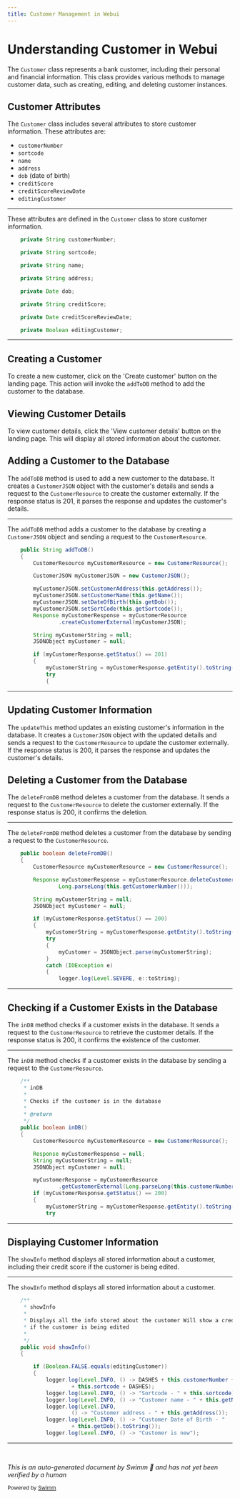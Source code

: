 ```yaml
---
title: Customer Management in Webui
---
```

# Understanding Customer in Webui

The <SwmToken path="src/webui/src/main/java/com/ibm/cics/cip/bankliberty/webui/data_access/Customer.java" pos="404:16:16" line-data="			logger.log(Level.INFO, () -&gt; &quot;Customer name - &quot; + this.getName());">`Customer`</SwmToken> class represents a bank customer, including their personal and financial information. This class provides various methods to manage customer data, such as creating, editing, and deleting customer instances.

## Customer Attributes

The <SwmToken path="src/webui/src/main/java/com/ibm/cics/cip/bankliberty/webui/data_access/Customer.java" pos="404:16:16" line-data="			logger.log(Level.INFO, () -&gt; &quot;Customer name - &quot; + this.getName());">`Customer`</SwmToken> class includes several attributes to store customer information. These attributes are:

- <SwmToken path="src/webui/src/main/java/com/ibm/cics/cip/bankliberty/webui/data_access/Customer.java" pos="43:5:5" line-data="	private String customerNumber;">`customerNumber`</SwmToken>
- <SwmToken path="src/webui/src/main/java/com/ibm/cics/cip/bankliberty/webui/data_access/Customer.java" pos="45:5:5" line-data="	private String sortcode;">`sortcode`</SwmToken>
- <SwmToken path="src/webui/src/main/java/com/ibm/cics/cip/bankliberty/webui/data_access/Customer.java" pos="47:5:5" line-data="	private String name;">`name`</SwmToken>
- <SwmToken path="src/webui/src/main/java/com/ibm/cics/cip/bankliberty/webui/data_access/Customer.java" pos="49:5:5" line-data="	private String address;">`address`</SwmToken>
- <SwmToken path="src/webui/src/main/java/com/ibm/cics/cip/bankliberty/webui/data_access/Customer.java" pos="51:5:5" line-data="	private Date dob;">`dob`</SwmToken> (date of birth)
- <SwmToken path="src/webui/src/main/java/com/ibm/cics/cip/bankliberty/webui/data_access/Customer.java" pos="53:5:5" line-data="	private String creditScore;">`creditScore`</SwmToken>
- <SwmToken path="src/webui/src/main/java/com/ibm/cics/cip/bankliberty/webui/data_access/Customer.java" pos="55:5:5" line-data="	private Date creditScoreReviewDate;">`creditScoreReviewDate`</SwmToken>
- <SwmToken path="src/webui/src/main/java/com/ibm/cics/cip/bankliberty/webui/data_access/Customer.java" pos="57:5:5" line-data="	private Boolean editingCustomer;">`editingCustomer`</SwmToken>

<SwmSnippet path="/src/webui/src/main/java/com/ibm/cics/cip/bankliberty/webui/data_access/Customer.java" line="43">

---

These attributes are defined in the <SwmToken path="src/webui/src/main/java/com/ibm/cics/cip/bankliberty/webui/data_access/Customer.java" pos="404:16:16" line-data="			logger.log(Level.INFO, () -&gt; &quot;Customer name - &quot; + this.getName());">`Customer`</SwmToken> class to store customer information.

```java
	private String customerNumber;

	private String sortcode;

	private String name;

	private String address;

	private Date dob;

	private String creditScore;

	private Date creditScoreReviewDate;

	private Boolean editingCustomer;
```

---

</SwmSnippet>

## Creating a Customer

To create a new customer, click on the 'Create customer' button on the landing page. This action will invoke the <SwmToken path="src/webui/src/main/java/com/ibm/cics/cip/bankliberty/webui/data_access/Customer.java" pos="265:5:5" line-data="	public String addToDB()">`addToDB`</SwmToken> method to add the customer to the database.

## Viewing Customer Details

To view customer details, click the 'View customer details' button on the landing page. This will display all stored information about the customer.

## Adding a Customer to the Database

The <SwmToken path="src/webui/src/main/java/com/ibm/cics/cip/bankliberty/webui/data_access/Customer.java" pos="265:5:5" line-data="	public String addToDB()">`addToDB`</SwmToken> method is used to add a new customer to the database. It creates a <SwmToken path="src/webui/src/main/java/com/ibm/cics/cip/bankliberty/webui/data_access/Customer.java" pos="269:1:1" line-data="		CustomerJSON myCustomerJSON = new CustomerJSON();">`CustomerJSON`</SwmToken> object with the customer's details and sends a request to the <SwmToken path="src/webui/src/main/java/com/ibm/cics/cip/bankliberty/webui/data_access/Customer.java" pos="222:1:1" line-data="		CustomerResource myCustomerResource = new CustomerResource();">`CustomerResource`</SwmToken> to create the customer externally. If the response status is 201, it parses the response and updates the customer's details.

<SwmSnippet path="/src/webui/src/main/java/com/ibm/cics/cip/bankliberty/webui/data_access/Customer.java" line="265">

---

The <SwmToken path="src/webui/src/main/java/com/ibm/cics/cip/bankliberty/webui/data_access/Customer.java" pos="265:5:5" line-data="	public String addToDB()">`addToDB`</SwmToken> method adds a customer to the database by creating a <SwmToken path="src/webui/src/main/java/com/ibm/cics/cip/bankliberty/webui/data_access/Customer.java" pos="269:1:1" line-data="		CustomerJSON myCustomerJSON = new CustomerJSON();">`CustomerJSON`</SwmToken> object and sending a request to the <SwmToken path="src/webui/src/main/java/com/ibm/cics/cip/bankliberty/webui/data_access/Customer.java" pos="267:1:1" line-data="		CustomerResource myCustomerResource = new CustomerResource();">`CustomerResource`</SwmToken>.

```java
	public String addToDB()
	{
		CustomerResource myCustomerResource = new CustomerResource();

		CustomerJSON myCustomerJSON = new CustomerJSON();

		myCustomerJSON.setCustomerAddress(this.getAddress());
		myCustomerJSON.setCustomerName(this.getName());
		myCustomerJSON.setDateOfBirth(this.getDob());
		myCustomerJSON.setSortCode(this.getSortcode());
		Response myCustomerResponse = myCustomerResource
				.createCustomerExternal(myCustomerJSON);

		String myCustomerString = null;
		JSONObject myCustomer = null;

		if (myCustomerResponse.getStatus() == 201)
		{
			myCustomerString = myCustomerResponse.getEntity().toString();
			try
			{
```

---

</SwmSnippet>

## Updating Customer Information

The <SwmToken path="src/webui/src/main/java/com/ibm/cics/cip/bankliberty/webui/data_access/Customer.java" pos="174:5:5" line-data="	public boolean updateThis()">`updateThis`</SwmToken> method updates an existing customer's information in the database. It creates a <SwmToken path="src/webui/src/main/java/com/ibm/cics/cip/bankliberty/webui/data_access/Customer.java" pos="269:1:1" line-data="		CustomerJSON myCustomerJSON = new CustomerJSON();">`CustomerJSON`</SwmToken> object with the updated details and sends a request to the <SwmToken path="src/webui/src/main/java/com/ibm/cics/cip/bankliberty/webui/data_access/Customer.java" pos="222:1:1" line-data="		CustomerResource myCustomerResource = new CustomerResource();">`CustomerResource`</SwmToken> to update the customer externally. If the response status is 200, it parses the response and updates the customer's details.

## Deleting a Customer from the Database

The <SwmToken path="src/webui/src/main/java/com/ibm/cics/cip/bankliberty/webui/data_access/Customer.java" pos="220:5:5" line-data="	public boolean deleteFromDB()">`deleteFromDB`</SwmToken> method deletes a customer from the database. It sends a request to the <SwmToken path="src/webui/src/main/java/com/ibm/cics/cip/bankliberty/webui/data_access/Customer.java" pos="222:1:1" line-data="		CustomerResource myCustomerResource = new CustomerResource();">`CustomerResource`</SwmToken> to delete the customer externally. If the response status is 200, it confirms the deletion.

<SwmSnippet path="/src/webui/src/main/java/com/ibm/cics/cip/bankliberty/webui/data_access/Customer.java" line="220">

---

The <SwmToken path="src/webui/src/main/java/com/ibm/cics/cip/bankliberty/webui/data_access/Customer.java" pos="220:5:5" line-data="	public boolean deleteFromDB()">`deleteFromDB`</SwmToken> method deletes a customer from the database by sending a request to the <SwmToken path="src/webui/src/main/java/com/ibm/cics/cip/bankliberty/webui/data_access/Customer.java" pos="222:1:1" line-data="		CustomerResource myCustomerResource = new CustomerResource();">`CustomerResource`</SwmToken>.

```java
	public boolean deleteFromDB()
	{
		CustomerResource myCustomerResource = new CustomerResource();

		Response myCustomerResponse = myCustomerResource.deleteCustomerExternal(
				Long.parseLong(this.getCustomerNumber()));

		String myCustomerString = null;
		JSONObject myCustomer = null;

		if (myCustomerResponse.getStatus() == 200)
		{
			myCustomerString = myCustomerResponse.getEntity().toString();
			try
			{
				myCustomer = JSONObject.parse(myCustomerString);
			}
			catch (IOException e)
			{
				logger.log(Level.SEVERE, e::toString);
```

---

</SwmSnippet>

## Checking if a Customer Exists in the Database

The <SwmToken path="src/webui/src/main/java/com/ibm/cics/cip/bankliberty/webui/data_access/Customer.java" pos="318:3:3" line-data="	 * inDB">`inDB`</SwmToken> method checks if a customer exists in the database. It sends a request to the <SwmToken path="src/webui/src/main/java/com/ibm/cics/cip/bankliberty/webui/data_access/Customer.java" pos="222:1:1" line-data="		CustomerResource myCustomerResource = new CustomerResource();">`CustomerResource`</SwmToken> to retrieve the customer details. If the response status is 200, it confirms the existence of the customer.

<SwmSnippet path="/src/webui/src/main/java/com/ibm/cics/cip/bankliberty/webui/data_access/Customer.java" line="317">

---

The <SwmToken path="src/webui/src/main/java/com/ibm/cics/cip/bankliberty/webui/data_access/Customer.java" pos="318:3:3" line-data="	 * inDB">`inDB`</SwmToken> method checks if a customer exists in the database by sending a request to the <SwmToken path="src/webui/src/main/java/com/ibm/cics/cip/bankliberty/webui/data_access/Customer.java" pos="326:1:1" line-data="		CustomerResource myCustomerResource = new CustomerResource();">`CustomerResource`</SwmToken>.

```java
	/**
	 * inDB
	 * 
	 * Checks if the customer is in the database
	 * 
	 * @return
	 */
	public boolean inDB()
	{
		CustomerResource myCustomerResource = new CustomerResource();

		Response myCustomerResponse = null;
		String myCustomerString = null;
		JSONObject myCustomer = null;

		myCustomerResponse = myCustomerResource
				.getCustomerExternal(Long.parseLong(this.customerNumber));
		if (myCustomerResponse.getStatus() == 200)
		{
			myCustomerString = myCustomerResponse.getEntity().toString();
			try
```

---

</SwmSnippet>

## Displaying Customer Information

The <SwmToken path="src/webui/src/main/java/com/ibm/cics/cip/bankliberty/webui/data_access/Customer.java" pos="390:3:3" line-data="	 * showInfo">`showInfo`</SwmToken> method displays all stored information about a customer, including their credit score if the customer is being edited.

<SwmSnippet path="/src/webui/src/main/java/com/ibm/cics/cip/bankliberty/webui/data_access/Customer.java" line="389">

---

The <SwmToken path="src/webui/src/main/java/com/ibm/cics/cip/bankliberty/webui/data_access/Customer.java" pos="390:3:3" line-data="	 * showInfo">`showInfo`</SwmToken> method displays all stored information about a customer.

```java
	/**
	 * showInfo
	 * 
	 * Displays all the info stored about the customer Will show a credit score
	 * if the customer is being edited
	 * 
	 */
	public void showInfo()
	{

		if (Boolean.FALSE.equals(editingCustomer))
		{
			logger.log(Level.INFO, () -> DASHES + this.customerNumber + ":"
					+ this.sortcode + DASHES);
			logger.log(Level.INFO, () -> "Sortcode - " + this.sortcode);
			logger.log(Level.INFO, () -> "Customer name - " + this.getName());
			logger.log(Level.INFO,
					() -> "Customer address - " + this.getAddress());
			logger.log(Level.INFO, () -> "Customer Date of Birth - "
					+ this.getDob().toString());
			logger.log(Level.INFO, () -> "Customer is new");
```

---

</SwmSnippet>

&nbsp;

*This is an auto-generated document by Swimm 🌊 and has not yet been verified by a human*

<SwmMeta version="3.0.0" repo-id="Z2l0aHViJTNBJTNBY2ljcy1iYW5raW5nLXNhbXBsZS1hcHBsaWNhdGlvbi1jYnNhLUlCTS1EZW1vJTNBJTNBU3dpbW0tRGVtbw==" repo-name="cics-banking-sample-application-cbsa-IBM-Demo"><sup>Powered by [Swimm](/)</sup></SwmMeta>
